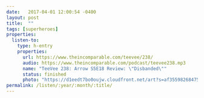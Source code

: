 ```yaml
---
date:   2017-04-01 12:00:54 -0400
layout: post
title:  ""
tags: [superheroes]
properties:
  listen-to:
    type: h-entry
    properties:
      url: https://www.theincomparable.com/teevee/238/
      audio: https://www.theincomparable.com/podcast/teevee238.mp3
      name: "TeeVee 238: Arrow S5E18 Review: \"Disbanded\""
      status: finished
      photo: "https://d1eedt7bo0oujw.cloudfront.net/art?s=af3559826847521a0372889963ede21abcf8b3403d7265ddb893827a0b53bc47&w=840&u=https%3A%2F%2Fwww.theincomparable.com%2Fimgs%2Flogos%2Flogo-teevee-3x.jpg%3Fcache-buster%3D2017-02-08"
permalink: /listen/:year/:month/:title/
---
```

